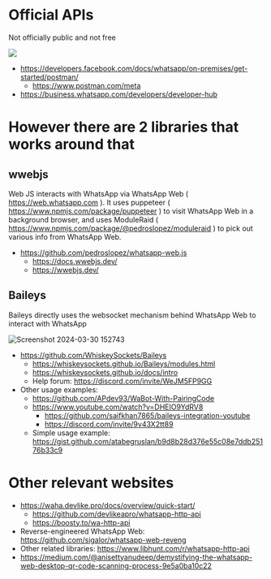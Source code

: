 # Official APIs

Not officially public and not free

![](https://raw.githubusercontent.com/atabegruslan/Others/master/Illustrations/Development/whatsapp_api.png)

- https://developers.facebook.com/docs/whatsapp/on-premises/get-started/postman/
  - https://www.postman.com/meta
- https://business.whatsapp.com/developers/developer-hub

# However there are 2 libraries that works around that

## wwebjs

Web JS interacts with WhatsApp via WhatsApp Web ( https://web.whatsapp.com ). It uses puppeteer ( https://www.npmjs.com/package/puppeteer ) to visit WhatsApp Web in a background browser, and uses ModuleRaid ( https://www.npmjs.com/package/@pedroslopez/moduleraid ) to pick out various info from WhatsApp Web.

- https://github.com/pedroslopez/whatsapp-web.js
  - https://docs.wwebjs.dev/
  - https://wwebjs.dev/

## Baileys 

Baileys directly uses the websocket mechanism behind WhatsApp Web to interact with WhatsApp

![Screenshot 2024-03-30 152743](https://github.com/atabegruslan/Others/assets/20809372/370b3beb-fd3f-4314-86d4-4556150430dc)

- https://github.com/WhiskeySockets/Baileys
  - https://whiskeysockets.github.io/Baileys/modules.html
  - https://whiskeysockets.github.io/docs/intro
  - Help forum: https://discord.com/invite/WeJM5FP9GG
- Other usage examples:
  - https://github.com/APdev93/WaBot-With-PairingCode
  - https://www.youtube.com/watch?v=DHEIO9YdRV8
    - https://github.com/saifkhan7865/baileys-integration-youtube
    - https://discord.com/invite/9v43X2tt89
  - Simple usage example: https://gist.github.com/atabegruslan/b9d8b28d376e55c08e7ddb25176b33c9

# Other relevant websites

- https://waha.devlike.pro/docs/overview/quick-start/
  - https://github.com/devlikeapro/whatsapp-http-api
  - https://boosty.to/wa-http-api
- Reverse-engineered WhatsApp Web: https://github.com/sigalor/whatsapp-web-reveng
- Other related libraries: https://www.libhunt.com/r/whatsapp-http-api
- https://medium.com/@anisettyanudeep/demystifying-the-whatsapp-web-desktop-qr-code-scanning-process-9e5a0ba10c22
